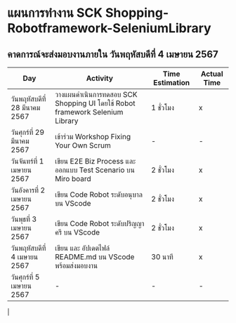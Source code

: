 # แผนการทำงาน SCK Shopping-Robotframework-SeleniumLibrary
## คาดการณ์จะส่งมอบงานภายใน วันพฤหัสบดีที่ 4 เมษายน 2567
| Day | Activity | Time Estimation | Actual Time | 
|--------------------------|-------|-------|------|
| วันพฤหัสบดีที่ 28 มีนาคม 2567 | วางแผนดำเนินการทดสอบ SCK Shopping UI โดยใช้ Robot framework Selenium Library | 1 ชั่วโมง | x |
| วันศุกร์ที่ 29 มีนาคม 2567 | เข้าร่วม Workshop Fixing Your Own Scrum | - | - |
| วันจันทร์ที่  1 เมษายน 2567 | เขียน E2E Biz Process และ ออกแบบ Test Scenario บน Miro board | 2 ชั่วโมง | x |
| วันอังคารที่ 2 เมษายน 2567 | เขียน Code Robot ระดับอนุบาล บน VScode | 2 ชั่วโมง | x |
| วันพุธที่ 3 เมษายน 2567 | เขียน Code Robot ระดับปริญญาครี บน VScode | 2 ชั่วโมง | x | 
| วันพฤหัสบดีที่ 4 เมษายน 2567 | เขียน และ อัปเดตไฟล์ README.md บน VScode พร้อมส่งมอบงาน | 30 นาที | x |
| วันศุกร์ที่ 5 เมษายน 2567 | - | - | - |
|


